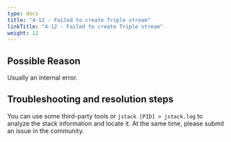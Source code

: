 ```yaml
---
type: docs
title: "4-12 - Failed to create Triple stream"
linkTitle: "4-12 - Failed to create Triple stream"
weight: 12
---
```


## Possible Reason

Usually an internal error.

## Troubleshooting and resolution steps

You can use some third-party tools or `jstack [PID] > jstack.log` to analyze the stack information and locate it.
At the same time, please submit an issue in the community.

<p style="margin-top: 3rem;"> </p>